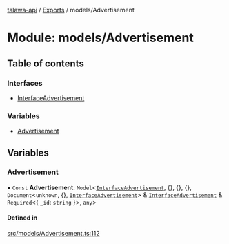 [talawa-api](../README.md) / [Exports](../modules.md) / models/Advertisement

# Module: models/Advertisement

## Table of contents

### Interfaces

- [InterfaceAdvertisement](../interfaces/models_Advertisement.InterfaceAdvertisement.md)

### Variables

- [Advertisement](models_Advertisement.md#advertisement)

## Variables

### Advertisement

• `Const` **Advertisement**: `Model`\<[`InterfaceAdvertisement`](../interfaces/models_Advertisement.InterfaceAdvertisement.md), \{\}, \{\}, \{\}, `Document`\<`unknown`, \{\}, [`InterfaceAdvertisement`](../interfaces/models_Advertisement.InterfaceAdvertisement.md)\> & [`InterfaceAdvertisement`](../interfaces/models_Advertisement.InterfaceAdvertisement.md) & `Required`\<\{ `_id`: `string`  \}\>, `any`\>

#### Defined in

[src/models/Advertisement.ts:112](https://github.com/PalisadoesFoundation/talawa-api/blob/65069df/src/models/Advertisement.ts#L112)
